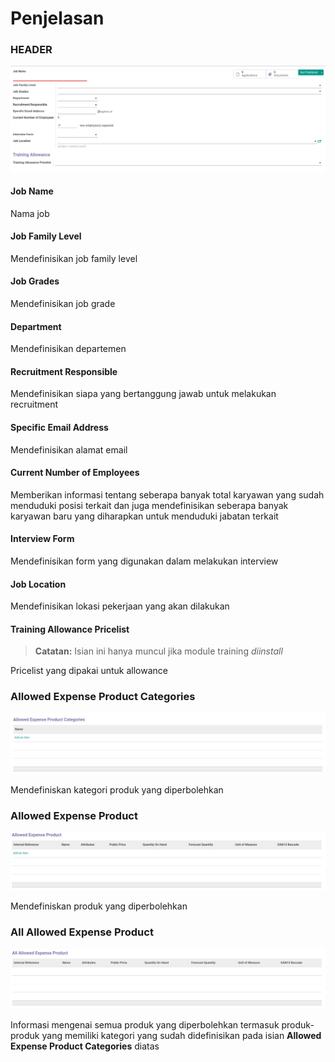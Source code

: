 # Penjelasan

### <a name="bagian-header">HEADER</a>

![](../../img/job-positions/header.png)

#### <a name="field-name">Job Name</a>

Nama job

#### <a name="field-family-level-id">Job Family Level</a>

Mendefinisikan job family level

#### <a name="field-grade-id">Job Grades</a>

Mendefinisikan job grade

#### <a name="field-department-id">Department</a>

Mendefinisikan departemen

#### <a name="field-user-id">Recruitment Responsible</a>

Mendefinisikan siapa yang bertanggung jawab untuk melakukan recruitment

#### <a name="field-alias-name">Specific Email Address</a>

Mendefinisikan alamat email

#### <a name="field-no-of-employee">Current Number of Employees</a>

Memberikan informasi tentang seberapa banyak total karyawan yang sudah menduduki posisi terkait dan juga mendefinisikan seberapa banyak karyawan baru yang diharapkan untuk menduduki jabatan terkait

#### <a name="field-interview-form">Interview Form</a>

Mendefinisikan form yang digunakan dalam melakukan interview

#### <a name="field-job-location">Job Location</a>

Mendefinisikan lokasi pekerjaan yang akan dilakukan

#### <a name="field-pricelist">Training Allowance Pricelist</a>
>**Catatan:** Isian ini hanya muncul jika module training *diinstall*

Pricelist yang dipakai untuk allowance

### <a name="bagian-allowed-expense-product-categories">Allowed Expense Product Categories</a>

![](../../img/job-positions/allowed-expense-product-categories.png)

Mendefiniskan kategori produk yang diperbolehkan

### <a name="bagian-allowed-expense-product">Allowed Expense Product</a>

![](../../img/job-positions/allowed-expense-product.png)

Mendefiniskan produk yang diperbolehkan

### <a name="bagian-all-allowed-expense-product">All Allowed Expense Product</a>

![](../../img/job-positions/all-allowed-expense-product.png)

Informasi mengenai semua produk yang diperbolehkan termasuk produk-produk yang memiliki kategori yang sudah didefinisikan pada isian **Allowed Expense Product Categories** diatas
